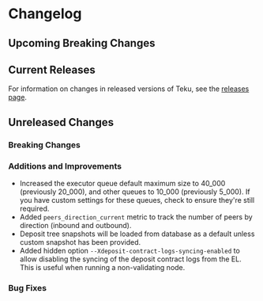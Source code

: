 # Changelog

## Upcoming Breaking Changes

## Current Releases

For information on changes in released versions of Teku, see
the [releases page](https://github.com/Consensys/teku/releases).

## Unreleased Changes

### Breaking Changes

### Additions and Improvements
- Increased the executor queue default maximum size to 40_000 (previously 20_000), and other queues to 10_000 (previously 5_000). If you have custom settings for these queues, check to ensure they're still required.
- Added `peers_direction_current` metric to track the number of peers by direction (inbound and outbound).
- Deposit tree snapshots will be loaded from database as a default unless custom snapshot has been provided.
- Added hidden option `--Xdeposit-contract-logs-syncing-enabled` to allow disabling the syncing of the deposit contract logs from the EL. This is useful when running a non-validating node.

### Bug Fixes
